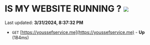 # IS MY WEBSITE RUNNING ? [![](https://img.shields.io/static/v1?label=Sponsor&message=%E2%9D%A4&logo=GitHub&color=%23fe8e86)](https://github.com/sponsors/<username>)

Last updated: **3/31/2024, 8:37:32 PM**

- `GET` [https://youssefservice.me](https://youssefservice.me) - **Up** (184ms)
